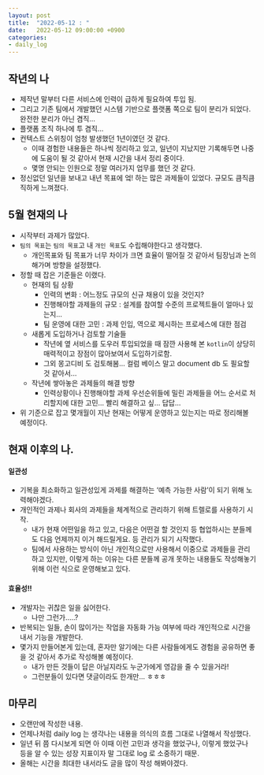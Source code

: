 ```yaml
---
layout: post
title:  "2022-05-12 : "
date:   2022-05-12 09:00:00 +0900
categories:
- daily_log
---
```

## 작년의 나
- 제작년 말부터 다른 서비스에 인력이 급하게 필요하여 투입 됨.
- 그리고 기존 팀에서 개발했던 시스템 기반으로 플랫폼 쪽으로 팀이 분리가 되었다. 완전한 분리가 아닌 겸직...
- 플랫폼 조직 하나에 투 겸직...
- 컨텍스트 스위칭이 엄청 발생했던 1년이였던 것 같다.
  - 이때 경험한 내용들은 하나씩 정리하고 있고, 일년이 지났지만 기록해두면 나중에 도움이 될 것 같아서 현재 시간을 내서 정리 중이다.
  - 몇명 안되는 인원으로 정말 여러가지 업무를 했던 것 같다.
- 정신없던 일년을 보내고 내년 목표에 엌! 하는 많은 과제들이 있었다. 규모도 큼직큼직하게 느껴졌다.

## 5월 현재의 나
- 시작부터 과제가 많았다.
- `팀의 목표`는 `팀의 목표`고 내 `개인 목표`도 수립해야한다고 생각했다.
  - 개인목표와 팀 목표가 너무 차이가 크면 효율이 떨어질 것 같아서 팀장님과 논의해가며 방향을 설정했다.
- 정할 때 잡은 기준들은 이랬다.
  - 현재의 팀 상황
    - 인력의 변화 : 어느정도 규모의 신규 채용이 있을 것인지?
    - 진행해야할 과제들의 규모 : 설계를 참여할 수준의 프로젝트들이 얼마나 있는지...
    - 팀 운영에 대한 고민 : 과제 인입, 역으로 제시하는 프로세스에 대한 점검
  - 새롭게 도입하거나 검토할 기술들
    - 작년에 옆 서비스를 도우러 투입되었을 때 잠깐 사용해 본 `kotlin`이 상당히 매력적이고 장점이 많아보여서 도입하기로함.
    - 그외 몽고디비 도 검토해봄... 컬럼 베이스 말고 document db 도 필요할 것 같아서...  
  - 작년에 쌓아놓은 과제들의 해결 방향
    - 인력상황이나 진행해야할 과제 우선순위들에 밀린 과제들을 어느 순서로 처리할지에 대한 고민… 빨리 해결하고 싶... 답답...
- 위 기준으로 잡고 몇개월이 지난 현재는 어떻게 운영하고 있는지는 따로 정리해볼 예정이다.

## 현재 이후의 나.
#### 일관성
- 기복을 최소화하고 일관성있게 과제를 해결하는 ‘예측 가능한 사람’이 되기 위해 노력해야겠다.
- 개인적인 과제나 회사의 과제들을 체계적으로 관리하기 위해 트렐로를 사용하기 시작.
  - 내가 현재 어떤일을 하고 있고, 다음은 어떤걸 할 것인지 등 협업하시는 분들께도 다음 언제까지 이거 해드릴게요. 등 관리가 되기 시작했다.
  - 팀에서 사용하는 방식이 아닌 개인적으로만 사용해서 이중으로 과제들을 관리하고 있지만, 이렇게 하는 이유는 다른 분들께 공개 못하는 내용들도 작성해놓기 위해 이런 식으로 운영해보고 있다.

#### 효율성!!
- 개발자는 귀찮은 일을 싫어한다.
  - 나만 그런가…..?
- 반복되는 일들, 손이 많이가는 작업을 자동화 가능 여부에 따라 개인적으로 시간을 내서 기능을 개발한다.
- 몇가지 만들어본게 있는데, 혼자만 알기에는 다른 사람들에게도 경험을 공유하면 좋을 것 같아서 추가로 작성해볼 예정이다.
  - 내가 만든 것들이 답은 아닐지라도 누군가에게 영감을 줄 수 있을거라!
  - 그런분들이 있다면 댓글이라도 한개만... ㅎㅎㅎ
  
## 마무리
- 오랜만에 작성한 내용.
- 언제나처럼 daily log 는 생각나는 내용을 의식의 흐름 그대로 나열해서 작성했다. 
- 일년 뒤 쯤 다시보게 되면 아 이때 이런 고민과 생각을 했었구나, 이렇게 했었구나 등을 알 수 있는 성장 지표이자 말 그대로 log 로 소중하기 때문.
- 올해는 시간을 최대한 내서라도 글을 많이 작성 해봐야겠다.
